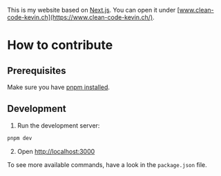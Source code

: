 This is my website based on [Next.js](https://nextjs.org/). You can open it under [www.clean-code-kevin.ch](https://www.clean-code-kevin.ch/).

# How to contribute

## Prerequisites

Make sure you have [pnpm installed](https://pnpm.io/installation).

## Development

1. Run the development server:

```bash
pnpm dev
```

2. Open [http://localhost:3000](http://localhost:3000)

To see more available commands, have a look in the `package.json` file.